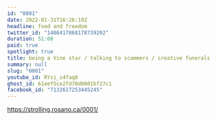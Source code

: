 ```yaml
---
id: "0001"
date: 2022-01-31T16:26:19Z
headline: food and freedom
twitter_id: "1486417868178739202"
duration: 51:08
paid: true
spotlight: true
title: being a Vine star / talking to scammers / creative funerals
summary: null
slug: "0001"
youtube_id: RYsi_s4faq8
ghost_id: 61eef5ce2fd70d0001bf27c1
facebook_id: "7132617253445245"
---
```

https://strolling.rosano.ca/0001/
